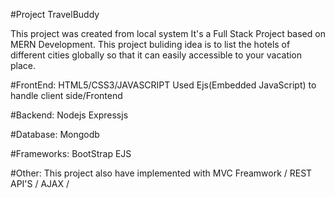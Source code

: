 #Project TravelBuddy

This project was created from local system It's a Full Stack Project based on MERN Development. This project buliding idea is to list the hotels of different cities globally so that it can easily accessible to
your vacation place.

#FrontEnd:
HTML5/CSS3/JAVASCRIPT
Used Ejs(Embedded JavaScript) to handle client side/Frontend

#Backend:
Nodejs
Expressjs


#Database:
Mongodb

#Frameworks:
BootStrap
EJS

#Other:
This project also have implemented with MVC Freamwork / REST API'S / AJAX /

